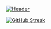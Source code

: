 [![Header](https://raw.githubusercontent.com/MartinHeinz/<OWNER>/<OWNER>/readme_header.png "Header")](https://some-url.dev/)



[![GitHub Streak](http://github-readme-streak-stats.herokuapp.com?user=cristiano-nicolau&theme=cobalt&date_format=M%20j%5B%2C%20Y%5D&sideLabels=DD2727&border=DD2727)](https://git.io/streak-stats)

